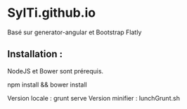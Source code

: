 SylTi.github.io
===============

Basé sur generator-angular et Bootstrap Flatly 

Installation : 
-----------------
NodeJS et Bower sont prérequis.

npm install && bower install

Version locale : grunt serve
Version minifier : lunchGrunt.sh 